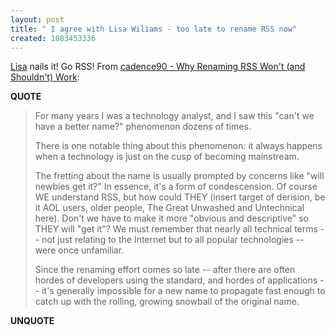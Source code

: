 ```yaml
---
layout: post
title: " I agree with Lisa Wiliams - too late to rename RSS now"
created: 1083453336
---
```

<a href="http://www.cadence90.com/blogs/nixon.html">Lisa</a> nails it! Go RSS!
From <a href="http://www.cadence90.com/blogs/2004_05_01_nixon_archives.html#1083421238">cadence90 - Why Renaming RSS Won't (and Shouldn't) Work</a>:
<p><strong>QUOTE</strong></p><blockquote>For many years I was a technology analyst, and I saw this "can't we have a better name?" phenomenon dozens of times.

There is one notable thing about this phenomenon: it always happens when a technology is just on the cusp of becoming mainstream.

The fretting about the name is usually prompted by concerns like "will newbies get it?" In essence, it's a form of condescension. Of course WE understand RSS, but how could THEY (insert target of derision, be it AOL users, older people, The Great Unwashed and Untechnical here). Don't we have to make it more "obvious and descriptive" so THEY will "get it"? We must remember that nearly all technical terms -- not just relating to the Internet but to all popular technologies -- were once unfamiliar.

Since the renaming effort comes so late -- after there are often hordes of developers using the standard, and hordes of applications -- it's generally impossible for a new name to propagate fast enough to catch up with the rolling, growing snowball of the original name.</blockquote><p><strong>UNQUOTE</strong></p>

